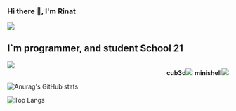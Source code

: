 ### Hi there :wave:, I'm Rinat
![](https://komarev.com/ghpvc/?username=irn271)
## I`m programmer, and student School 21

<div align="left">
  <a href="https://profile.intra.42.fr/">
    <img src="https://badge42.herokuapp.com/api/stats/hviva?darkmode=true"/>
  </a>
</div>
<div align="right">
      <b>cub3d</b><img src="https://badge42.herokuapp.com/api/project/hviva/cub3d"/>
      <b>minishell</b><img src="https://badge42.herokuapp.com/api/project/hviva/minishell"/>
</div>

<div>


![Anurag's GitHub stats](https://github-readme-stats.vercel.app/api?username=irn271)



![Top Langs](https://github-readme-stats.vercel.app/api/top-langs/?username=irn271&layout=compact&hide=Objective-C,Roff,Makefile&langs_count=6)


</div>

